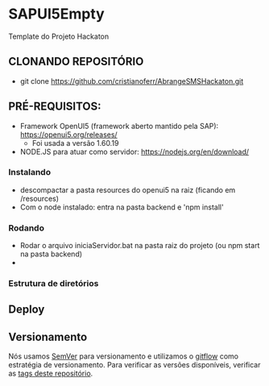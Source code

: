 # SAPUI5Empty
Template do Projeto Hackaton

## CLONANDO REPOSITÓRIO
- git clone https://github.com/cristianoferr/AbrangeSMSHackaton.git

## PRÉ-REQUISITOS:
- Framework OpenUI5 (framework aberto mantido pela SAP): https://openui5.org/releases/
    - Foi usada a versão 1.60.19
- NODE.JS para atuar como servidor: https://nodejs.org/en/download/

### Instalando

- descompactar a pasta resources do openui5 na raiz (ficando em /resources)
- Com o node instalado: entra na pasta backend e 'npm install'

### Rodando
- Rodar o arquivo iniciaServidor.bat na pasta raiz do projeto (ou npm start na pasta backend)
- 

### Estrutura de diretórios



## Deploy


## Versionamento

Nós usamos [SemVer](http://semver.org/) para versionamento e utilizamos o [gitflow](http://nvie.com/posts/a-successful-git-branching-model/) como estratégia de versionamento. Para verificar as versões disponíveis, verificar as [tags deste repositório](http://git.ep.petrobras.com.br/uq4p/beneficioEducacional/tags).
